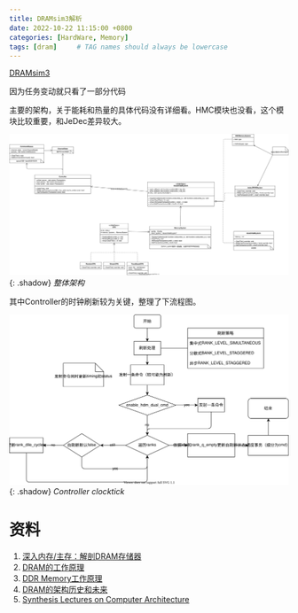 ```yaml
---
title: DRAMsim3解析
date: 2022-10-22 11:15:00 +0800
categories: [HardWare, Memory]
tags: [dram]     # TAG names should always be lowercase
---
```


[DRAMsim3](https://github.com/umd-memsys/DRAMsim3)

因为任务变动就只看了一部分代码

主要的架构，关于能耗和热量的具体代码没有详细看。HMC模块也没看，这个模块比较重要，和JeDec差异较大。

![img](/assets/img/2022-10/2022-10-22-DRAMsim3%E8%A7%A3%E6%9E%90/dramsim3.drawio.svg){: .shadow}
_整体架构_

其中Controller的时钟刷新较为关键，整理了下流程图。

![img](/assets/img/2022-10/2022-10-22-DRAMsim3%E8%A7%A3%E6%9E%90/ctlclocktick.drawio.svg){: .shadow}
_Controller clocktick_



# 资料

1. [深入内存/主存：解剖DRAM存储器](https://zhuanlan.zhihu.com/p/561501585)
2. [DRAM的工作原理](https://zhuanlan.zhihu.com/p/539717599)
3. [DDR Memory工作原理](https://zhuanlan.zhihu.com/p/335685399)
4. [DRAM的架构历史和未来](https://zhuanlan.zhihu.com/p/114947252)
5. [Synthesis Lectures on Computer Architecture](https://www.morganclaypool.com/toc/cac/1/1)